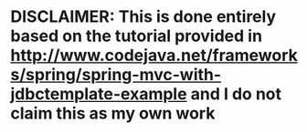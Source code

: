 # DISCLAIMER: This is done entirely based on the tutorial provided in http://www.codejava.net/frameworks/spring/spring-mvc-with-jdbctemplate-example and I do not claim this as my own work
